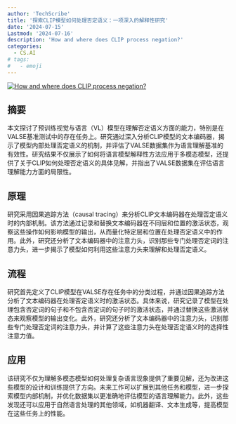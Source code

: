```yaml
---
author: 'TechScribe'
title: '探索CLIP模型如何处理否定语义：一项深入的解释性研究'
date: '2024-07-15'
Lastmod: '2024-07-16'
description: 'How and where does CLIP process negation?'
categories:
  - CS.AI
# tags:
#   - emoji
---
```


[![How and where does CLIP process negation?](https://arxiv-research-1301205113.cos.ap-guangzhou.myqcloud.com/images/2407.10488v1.pdf_0.jpg)](https://arxiv.org/abs/2407.10488v1)

## 摘要

本文探讨了预训练视觉与语言（VL）模型在理解否定语义方面的能力，特别是在VALSE基准测试中的存在任务上。研究通过深入分析CLIP模型的文本编码器，揭示了模型内部处理否定语义的机制，并评估了VALSE数据集作为语言理解基准的有效性。研究结果不仅展示了如何将语言模型解释性方法应用于多模态模型，还提供了关于CLIP如何处理否定语义的具体见解，并指出了VALSE数据集在评估语言理解能力方面的局限性。<!--more-->

## 原理

研究采用因果追踪方法（causal tracing）来分析CLIP文本编码器在处理否定语义时的内部机制。该方法通过记录和替换文本编码器在不同层和位置的激活状态，观察这些操作如何影响模型的输出，从而量化特定层和位置在处理否定语义中的作用。此外，研究还分析了文本编码器中的注意力头，识别那些专门处理否定词的注意力头，进一步揭示了模型如何利用这些注意力头来理解和处理否定语义。

## 流程

研究首先定义了CLIP模型在VALSE存在任务中的分类过程，并通过因果追踪方法分析了文本编码器在处理否定语义时的激活状态。具体来说，研究记录了模型在处理包含否定词的句子和不包含否定词的句子时的激活状态，并通过替换这些激活状态来观察模型的输出变化。此外，研究还分析了文本编码器中的注意力头，识别那些专门处理否定词的注意力头，并计算了这些注意力头在处理否定语义时的选择性注意力值。

## 应用

该研究不仅为理解多模态模型如何处理复杂语言现象提供了重要见解，还为改进这些模型的设计和训练提供了方向。未来工作可以扩展到其他任务和模型，进一步探索模型内部机制，并优化数据集以更准确地评估模型的语言理解能力。此外，这些发现还可以应用于自然语言处理的其他领域，如机器翻译、文本生成等，提高模型在这些任务上的性能。
